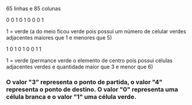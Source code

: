 65 linhas e 85 colunas

0 0 1
0 1 0
0 0 1  

1 = verde (a do meio ficou verde pois possui um número de celular verdes 
adjacentes maiores que 1 e menores que 5)

1 0 1
0 1 0
0 1 1 

1 = verde (permance verde o elemento de centro pois possui células adjacentes 
verdes e quantidade maior que 3 e menor que 6)

### O valor "3" representa o ponto de partida, o valor "4" representa o ponto de destino. O valor "0" representa uma célula branca e o valor "1" uma célula verde. 